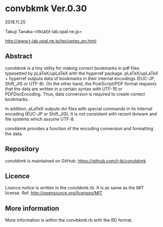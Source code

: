 convbkmk Ver.0.30
=================

2018.11.25

Takuji Tanaka
<ttk(at)t-lab.opal.ne.jp>

http://www.t-lab.opal.ne.jp/tex/uptex_en.html


## Abstract

convbkmk is a tiny utility for making correct bookmarks in pdf files
typesetted by pLaTeX/upLaTeX with the hyperref package.
pLaTeX/upLaTeX + hyperref outputs data of bookmarks
in their internal encodings (EUC-JP, Shift_JIS or UTF-8).
On the other hand, the PostScript/PDF format requests that
the data are written in a certain syntax with UTF-16 or PDFDocEncoding.
Thus, data conversion is required to create correct bookmarks.

In addition, pLaTeX outputs dvi files with special commands
in its internal encoding (EUC-JP or Shift_JIS).
It is not consistent with recent dviware and file systems
which assume UTF-8.

convbkmk provides a function of
the encoding conversion and formatting the data.


## Repository

convbkmk is maintained on GitHub:
https://github.com/t-tk/convbkmk


## Licence

Lisence notice is written in the convbkmk.rb.
It is as same as the MIT license.
Ref. http://opensource.org/licenses/MIT


## More information

More information is within the convbkmk.rb with the RD format.
